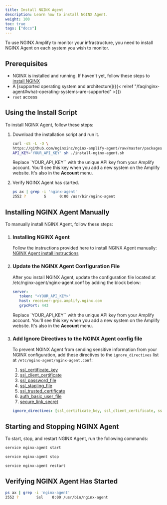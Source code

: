 ```yaml
---
title: Install NGINX Agent
description: Learn how to install NGINX Agent.
weight: 100
toc: true
tags: ["docs"]
---
```


To use NGINX Amplify to monitor your infrastructure, you need to install NGINX Agent on each system you wish to monitor.

## Prerequisites

- NGINX is installed and running. If haven't yet, follow these steps to [install NGINX](https://docs.nginx.com/nginx/admin-guide/installing-nginx/installing-nginx-open-source/)
- A [supported operating system and architecture]({{< relref "/faq/nginx-agent#what-operating-systems-are-supported" >}})
- `root` access

## Using the Install Script

To install NGINX Agent, follow these steps:

1. Download the installation script and run it.

   ```bash
   curl -sS -L -O \
   https://github.com/nginxinc/nginx-amplify-agent/raw/master/packages/install-nginx-agent.sh && \
   API_KEY='YOUR_API_KEY' sh ./install-nginx-agent.sh
   ```

   Replace `YOUR_API_KEY`` with the unique API key from your Amplify account. You'll see this key when you add a new system on the Amplify website. It's also in the **Account** menu.

2. Verify NGINX Agent has started.

   ```bash
   ps ax | grep -i 'nginx-agent'
   2552 ?        S      0:00 /usr/bin/nginx-agent
   ```

## Installing NGINX Agent Manually

To manually install NGINX Agent, follow these steps:

1. ### Installing NGINX Agent

    Follow the instructions provided here to install NGINX Agent manually: [NGINX Agent install instructions](https://docs.nginx.com/nginx-agent/installation-oss/)

2. ### Update the NGINX Agent Configuration File

   After you install NGINX Agent, update the configuration file located at /etc/nginx-agent/nginx-agent.conf by adding the block below:

   ```yaml
   server:
      token: "<YOUR_API_KEY>"
      host: receiver-grpc.amplify.nginx.com
      grpcPort: 443
   ```

   Replace `YOUR_API_KEY`` with the unique API key from your Amplify account. You'll see this key when you add a new system on the Amplify website. It's also in the **Account** menu.

3. ### Add Ignore Directives to the NGINX Agent config file

   To prevent NGINX Agent from sending sensitive information from your NGINX configuration, add these directives to the `ignore_directives` list at `/etc/nginx-agent/nginx-agent.conf`:

   1. [ssl_certificate_key](http://nginx.org/en/docs/mail/ngx_mail_ssl_module.html#ssl_certificate_key)
   2. [ssl_client_certificate](http://nginx.org/en/docs/mail/ngx_mail_ssl_module.html#ssl_client_certificate)
   3. [ssl_password_file](http://nginx.org/en/docs/mail/ngx_mail_ssl_module.html#ssl_password_file)
   4. [ssl_stapling_file](http://nginx.org/en/docs/http/ngx_http_ssl_module.html#ssl_stapling_file)
   5. [ssl_trusted_certificate](http://nginx.org/en/docs/http/ngx_http_ssl_module.html#ssl_trusted_certificate)
   6. [auth_basic_user_file](http://nginx.org/en/docs/http/ngx_http_auth_basic_module.html#auth_basic_user_file)
   7. [secure_link_secret](http://nginx.org/en/docs/http/ngx_http_secure_link_module.html#secure_link_secret)

   ```yaml
   ignore_directives: [ssl_certificate_key, ssl_client_certificate, ssl_password_file, ssl_stapling_file, ssl_trusted_certificate, auth_basic_user_file, secure_link_secret]
   ```

## Starting and Stopping NGINX Agent

To start, stop, and restart NGINX Agent, run the following commands:

```bash
service nginx-agent start
```

```bash
service nginx-agent stop
```

```bash
service nginx-agent restart
```

## Verifying NGINX Agent Has Started

```bash
ps ax | grep -i 'nginx-agent'
2552 ?        Ssl    0:00 /usr/bin/nginx-agent
```
